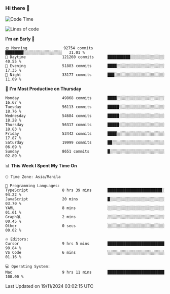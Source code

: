 ### Hi there 👋

<!--START_SECTION:waka-->
![Code Time](http://img.shields.io/badge/Code%20Time-5%2C703%20hrs%2055%20mins-blue)

![Lines of code](https://img.shields.io/badge/From%20Hello%20World%20I%27ve%20Written-125.3%20million%20lines%20of%20code-blue)

**I'm an Early 🐤** 

```text
🌞 Morning                92754 commits       ████████░░░░░░░░░░░░░░░░░   31.01 % 
🌆 Daytime                121260 commits      ██████████░░░░░░░░░░░░░░░   40.55 % 
🌃 Evening                51883 commits       ████░░░░░░░░░░░░░░░░░░░░░   17.35 % 
🌙 Night                  33177 commits       ███░░░░░░░░░░░░░░░░░░░░░░   11.09 % 
```
📅 **I'm Most Productive on Thursday** 

```text
Monday                   49868 commits       ████░░░░░░░░░░░░░░░░░░░░░   16.67 % 
Tuesday                  56113 commits       █████░░░░░░░░░░░░░░░░░░░░   18.76 % 
Wednesday                54684 commits       █████░░░░░░░░░░░░░░░░░░░░   18.28 % 
Thursday                 56317 commits       █████░░░░░░░░░░░░░░░░░░░░   18.83 % 
Friday                   53442 commits       ████░░░░░░░░░░░░░░░░░░░░░   17.87 % 
Saturday                 19999 commits       ██░░░░░░░░░░░░░░░░░░░░░░░   06.69 % 
Sunday                   8651 commits        █░░░░░░░░░░░░░░░░░░░░░░░░   02.89 % 
```


📊 **This Week I Spent My Time On** 

```text
🕑︎ Time Zone: Asia/Manila

💬 Programming Languages: 
TypeScript               8 hrs 39 mins       ████████████████████████░   94.22 % 
JavaScript               20 mins             █░░░░░░░░░░░░░░░░░░░░░░░░   03.70 % 
YAML                     8 mins              ░░░░░░░░░░░░░░░░░░░░░░░░░   01.61 % 
GraphQL                  2 mins              ░░░░░░░░░░░░░░░░░░░░░░░░░   00.45 % 
Other                    0 secs              ░░░░░░░░░░░░░░░░░░░░░░░░░   00.02 % 

🔥 Editors: 
Cursor                   9 hrs 5 mins        █████████████████████████   98.84 % 
VS Code                  6 mins              ░░░░░░░░░░░░░░░░░░░░░░░░░   01.16 % 

💻 Operating System: 
Mac                      9 hrs 11 mins       █████████████████████████   100.00 % 
```


 Last Updated on 19/11/2024 03:02:15 UTC
<!--END_SECTION:waka-->


<!--
**rad182/rad182** is a ✨ _special_ ✨ repository because its `README.md` (this file) appears on your GitHub profile.

Here are some ideas to get you started:

- 🔭 I’m currently working on ...
- 🌱 I’m currently learning ...
- 👯 I’m looking to collaborate on ...
- 🤔 I’m looking for help with ...
- 💬 Ask me about ...
- 📫 How to reach me: ...
- 😄 Pronouns: ...
- ⚡ Fun fact: ...
-->
